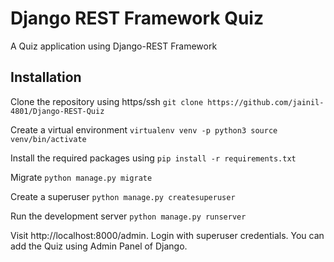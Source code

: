 # Django REST Framework Quiz

A Quiz application using Django-REST Framework

## Installation

Clone the repository using https/ssh
    ```git clone https://github.com/jainil-4801/Django-REST-Quiz```

Create a virtual environment
    ```
    virtualenv venv -p python3
    source venv/bin/activate
    ```

Install the required packages using
    ```
    pip install -r requirements.txt
    ```

Migrate
    ```python manage.py migrate```

Create a superuser
    ```python manage.py createsuperuser```

Run the development server
    ```python manage.py runserver```
    
Visit http://localhost:8000/admin. Login with superuser credentials. You can add the Quiz using Admin Panel of Django.
